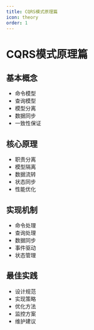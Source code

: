 ```yaml
---
title: CQRS模式原理篇
icon: theory
order: 1
---
```


# CQRS模式原理篇

## 基本概念
- 命令模型
- 查询模型
- 模型分离
- 数据同步
- 一致性保证

## 核心原理
- 职责分离
- 模型隔离
- 数据流转
- 状态同步
- 性能优化

## 实现机制
- 命令处理
- 查询处理
- 数据同步
- 事件驱动
- 状态管理

## 最佳实践
- 设计规范
- 实现策略
- 优化方法
- 监控方案
- 维护建议
